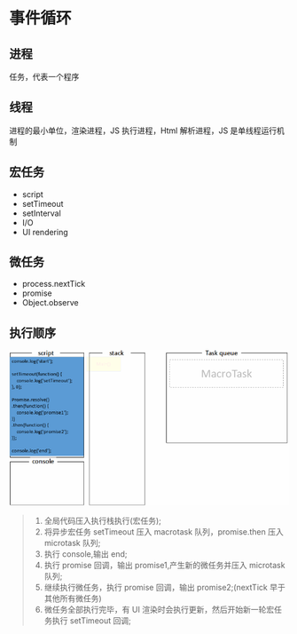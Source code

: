 <!--
 * @Author: your name
 * @Date: 2021-04-29 09:17:04
 * @LastEditTime: 2021-06-28 14:51:06
 * @LastEditors: Please set LastEditors
 * @Description: In User Settings Edit
 * @FilePath: \vue-note\ES6\eventloop.md
-->

# 事件循环

## 进程

任务，代表一个程序

## 线程

进程的最小单位，渲染进程，JS 执行进程，Html 解析进程，JS 是单线程运行机制

## 宏任务

- script
- setTimeout
- setInterval
- I/O
- UI rendering

## 微任务

- process.nextTick
- promise
- Object.observe

## 执行顺序

![eventloop](./../img/eventloop.gif)

> 1. 全局代码压入执行栈执行(宏任务);
> 2. 将异步宏任务 setTimeout 压入 macrotask 队列，promise.then 压入 microtask 队列;
> 3. 执行 console,输出 end;
> 4. 执行 promise 回调，输出 promise1,产生新的微任务并压入 microtask 队列;
> 5. 继续执行微任务，执行 promise 回调，输出 promise2;(nextTick 早于其他所有微任务)
> 6. 微任务全部执行完毕，有 UI 渲染时会执行更新，然后开始新一轮宏任务执行 setTimeout 回调;
